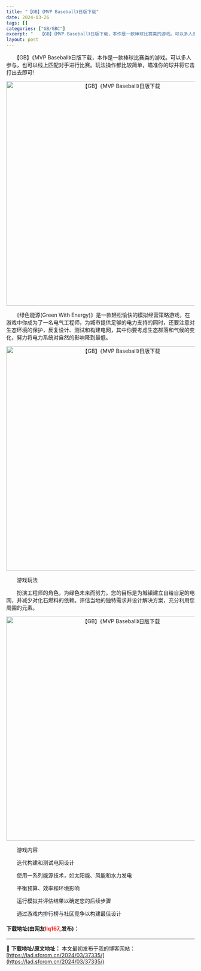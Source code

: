 ```yaml
---
title: "【GB】《MVP Baseball》日版下载"
date: 2024-03-26
tags: []
categories: ["GB/GBC"]
excerpt: "　　【GB】《MVP Baseball》日版下载，本作是一款棒球比赛类的游戏。可以多人参与，也可以线上匹配对手进行比赛。玩法操作都比较简单，瞄准你的球并将它击打出去即可! 　　《绿色能源(Green With Energy)》是一款轻松愉快的模拟经营策略游戏，在游戏中你成为了一名电气工程师，为城市提&hellip;"
layout: post
---
```


 <p>　　【GB】《MVP Baseball》日版下载，本作是一款棒球比赛类的游戏。可以多人参与，也可以线上匹配对手进行比赛。玩法操作都比较简单，瞄准你的球并将它击打出去即可!</p> <p align="center"><img align="" border="0" src="https://lad.sfcrom.cn/wp-content/uploads/2024/03/20240326_660281b97118c.png" width="599" alt="【GB】《MVP Baseball》日版下载" /></p> <p>　　《绿色能源(Green With Energy)》是一款轻松愉快的模拟经营策略游戏，在游戏中你成为了一名电气工程师，为城市提供足够的电力支持的同时，还要注意对生态环境的保护，反复设计、测试和构建电网，其中你要考虑生态群落和气候的变化，努力将电力系统对自然的影响降到最低。</p> <p align="center"><img align="" border="0" src="https://lad.sfcrom.cn/wp-content/uploads/2024/03/20240326_660281bab77c5.png" width="599" alt="【GB】《MVP Baseball》日版下载" /></p> <p>　　游戏玩法</p> <p>　　扮演工程师的角色，为绿色未来而努力。您的目标是为城镇建立自给自足的电网，并减少对化石燃料的依赖。评估当地的独特需求并设计解决方案，充分利用您周围的元素。</p> <p align="center"><img align="" border="0" src="https://lad.sfcrom.cn/wp-content/uploads/2024/03/20240326_660281bc067e5.png" width="598" alt="【GB】《MVP Baseball》日版下载" /></p> <p>　　游戏内容</p> <p>　　迭代构建和测试电网设计</p> <p>　　使用一系列能源技术，如太阳能、风能和水力发电</p> <p>　　平衡预算、效率和环境影响</p> <p>　　运行模拟并评估结果以确定您的后续步骤</p> <p>　　通过游戏内排行榜与社区竞争以构建最佳设计</p> <p><h4>下载地址(由网友<font color="red">llq167_</font>发布)：</h4></p> 

---
📖 **下载地址/原文地址：** 本文最初发布于我的博客网站：[https://lad.sfcrom.cn/2024/03/37335/](https://lad.sfcrom.cn/2024/03/37335/)
